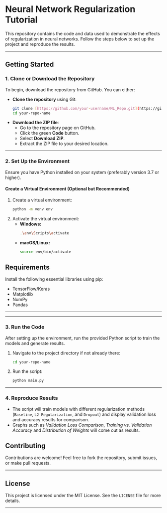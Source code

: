 
# Neural Network Regularization Tutorial

This repository contains the code and data used to demonstrate the effects of regularization in neural networks. Follow the steps below to set up the project and reproduce the results.

---

## **Getting Started**

### **1. Clone or Download the Repository**

To begin, download the repository from GitHub. You can either:  
- **Clone the repository** using Git:
  ```bash
  git clone [https://github.com/your-username/ML_Repo.git](https://github.com/DeepAstrix/Machine-learning-tutorial.git)
  cd your-repo-name
  ```
- **Download the ZIP file**:
  - Go to the repository page on GitHub.
  - Click the green **Code** button.
  - Select **Download ZIP**.
  - Extract the ZIP file to your desired location.

---

### **2. Set Up the Environment**

Ensure you have Python installed on your system (preferably version 3.7 or higher).

#### **Create a Virtual Environment (Optional but Recommended)**

1. Create a virtual environment:
   ```bash
   python -m venv env
   ```
2. Activate the virtual environment:
   - **Windows:**
     ```bash
     .\env\Scripts\activate
     ```
   - **macOS/Linux:**
     ```bash
     source env/bin/activate
     ```

## **Requirements**

Install the following essential libraries using pip:
- TensorFlow/Keras
- Matplotlib
- NumPy
- Pandas

---

---

### **3. Run the Code**

After setting up the environment, run the provided Python script to train the models and generate results.

1. Navigate to the project directory if not already there:
   ```bash
   cd your-repo-name
   ```
2. Run the script:
   ```bash
   python main.py
   ```

---

### **4. Reproduce Results**

- The script will train models with different regularization methods (`Baseline`, `L2 Regularization`, and `Dropout`) and display validation loss and accuracy results for comparison.
- Graphs such as *Validation Loss Comparison*, *Training vs. Validation Accuracy* and *Distribution of Weights* will come out as results.

## **Contributing**

Contributions are welcome! Feel free to fork the repository, submit issues, or make pull requests.

---

## **License**

This project is licensed under the MIT License. See the `LICENSE` file for more details.

---
